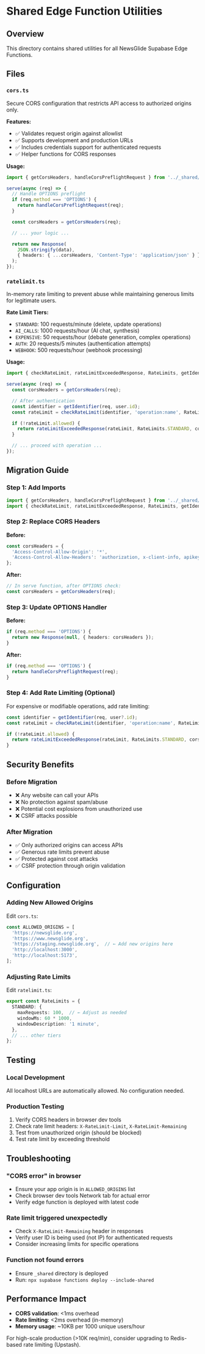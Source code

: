 # Shared Edge Function Utilities

## Overview

This directory contains shared utilities for all NewsGlide Supabase Edge Functions.

## Files

### `cors.ts`
Secure CORS configuration that restricts API access to authorized origins only.

**Features:**
- ✅ Validates request origin against allowlist
- ✅ Supports development and production URLs
- ✅ Includes credentials support for authenticated requests
- ✅ Helper functions for CORS responses

**Usage:**
```typescript
import { getCorsHeaders, handleCorsPreflightRequest } from '../_shared/cors.ts';

serve(async (req) => {
  // Handle OPTIONS preflight
  if (req.method === 'OPTIONS') {
    return handleCorsPreflightRequest(req);
  }

  const corsHeaders = getCorsHeaders(req);

  // ... your logic ...

  return new Response(
    JSON.stringify(data),
    { headers: { ...corsHeaders, 'Content-Type': 'application/json' } }
  );
});
```

### `ratelimit.ts`
In-memory rate limiting to prevent abuse while maintaining generous limits for legitimate users.

**Rate Limit Tiers:**
- `STANDARD`: 100 requests/minute (delete, update operations)
- `AI_CALLS`: 1000 requests/hour (AI chat, synthesis)
- `EXPENSIVE`: 50 requests/hour (debate generation, complex operations)
- `AUTH`: 20 requests/5 minutes (authentication attempts)
- `WEBHOOK`: 500 requests/hour (webhook processing)

**Usage:**
```typescript
import { checkRateLimit, rateLimitExceededResponse, RateLimits, getIdentifier } from '../_shared/ratelimit.ts';

serve(async (req) => {
  const corsHeaders = getCorsHeaders(req);

  // After authentication
  const identifier = getIdentifier(req, user.id);
  const rateLimit = checkRateLimit(identifier, 'operation:name', RateLimits.STANDARD);

  if (!rateLimit.allowed) {
    return rateLimitExceededResponse(rateLimit, RateLimits.STANDARD, corsHeaders);
  }

  // ... proceed with operation ...
});
```

## Migration Guide

### Step 1: Add Imports
```typescript
import { getCorsHeaders, handleCorsPreflightRequest } from '../_shared/cors.ts';
import { checkRateLimit, rateLimitExceededResponse, RateLimits, getIdentifier } from '../_shared/ratelimit.ts';
```

### Step 2: Replace CORS Headers
**Before:**
```typescript
const corsHeaders = {
  'Access-Control-Allow-Origin': '*',
  'Access-Control-Allow-Headers': 'authorization, x-client-info, apikey, content-type',
};
```

**After:**
```typescript
// In serve function, after OPTIONS check:
const corsHeaders = getCorsHeaders(req);
```

### Step 3: Update OPTIONS Handler
**Before:**
```typescript
if (req.method === 'OPTIONS') {
  return new Response(null, { headers: corsHeaders });
}
```

**After:**
```typescript
if (req.method === 'OPTIONS') {
  return handleCorsPreflightRequest(req);
}
```

### Step 4: Add Rate Limiting (Optional)
For expensive or modifiable operations, add rate limiting:

```typescript
const identifier = getIdentifier(req, user?.id);
const rateLimit = checkRateLimit(identifier, 'operation:name', RateLimits.STANDARD);

if (!rateLimit.allowed) {
  return rateLimitExceededResponse(rateLimit, RateLimits.STANDARD, corsHeaders);
}
```

## Security Benefits

### Before Migration
- ❌ Any website can call your APIs
- ❌ No protection against spam/abuse
- ❌ Potential cost explosions from unauthorized use
- ❌ CSRF attacks possible

### After Migration
- ✅ Only authorized origins can access APIs
- ✅ Generous rate limits prevent abuse
- ✅ Protected against cost attacks
- ✅ CSRF protection through origin validation

## Configuration

### Adding New Allowed Origins
Edit `cors.ts`:
```typescript
const ALLOWED_ORIGINS = [
  'https://newsglide.org',
  'https://www.newsglide.org',
  'https://staging.newsglide.org',  // ← Add new origins here
  'http://localhost:3000',
  'http://localhost:5173',
];
```

### Adjusting Rate Limits
Edit `ratelimit.ts`:
```typescript
export const RateLimits = {
  STANDARD: {
    maxRequests: 100,  // ← Adjust as needed
    windowMs: 60 * 1000,
    windowDescription: '1 minute',
  },
  // ... other tiers
};
```

## Testing

### Local Development
All localhost URLs are automatically allowed. No configuration needed.

### Production Testing
1. Verify CORS headers in browser dev tools
2. Check rate limit headers: `X-RateLimit-Limit`, `X-RateLimit-Remaining`
3. Test from unauthorized origin (should be blocked)
4. Test rate limit by exceeding threshold

## Troubleshooting

### "CORS error" in browser
- Ensure your app origin is in `ALLOWED_ORIGINS` list
- Check browser dev tools Network tab for actual error
- Verify edge function is deployed with latest code

### Rate limit triggered unexpectedly
- Check `X-RateLimit-Remaining` header in responses
- Verify user ID is being used (not IP) for authenticated requests
- Consider increasing limits for specific operations

### Function not found errors
- Ensure `_shared` directory is deployed
- Run: `npx supabase functions deploy --include-shared`

## Performance Impact

- **CORS validation**: <1ms overhead
- **Rate limiting**: <2ms overhead (in-memory)
- **Memory usage**: ~10KB per 1000 unique users/hour

For high-scale production (>10K req/min), consider upgrading to Redis-based rate limiting (Upstash).
